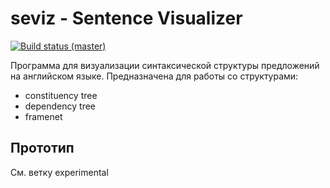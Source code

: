 # seviz - Sentence Visualizer 

[![Build status (master)](https://ci.appveyor.com/api/projects/status/yrnfab6uegxch5q6/branch/master?svg=true)](https://ci.appveyor.com/project/eltimen/seviz/branch/master)

Программа для визуализации синтаксической структуры предложений на английском языке. 
Предназначена для работы со структурами:
 * constituency tree
 * dependency tree
 * framenet
 
 ## Прототип
 См. ветку experimental
 

